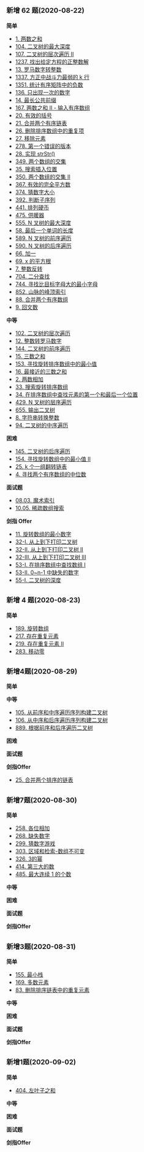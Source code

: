 ## <small>新增 62 题(2020-08-22)</small>

**简单**

- [1. 两数之和](./subject/简单/1.%20两数之和/twoSum.js)
- [104. 二叉树的最大深度](./subject/简单/104.%20二叉树的最大深度/maxDepth.js)
- [107. 二叉树的层次遍历 II](./subject/简单/107.%20二叉树的层次遍历%20II/levelOrderBottom.js)
- [1237. 找出给定方程的正整数解](./subject/简单/1237.%20找出给定方程的正整数解/findSolution.js)
- [13. 罗马数字转整数](./subject/简单/13.%20罗马数字转整数/romanToInt.js)
- [1337. 方正中战斗力最弱的 k 行](./subject/简单/1337.%20方正中战斗力最弱的%20k%20行/kWeakestRows.js)
- [1351. 统计有序矩阵中的负数](./subject/简单/1351.%20统计有序矩阵中的负数/countNegatives.js)
- [136. 只出现一次的数字](./subject/简单/136.%20只出现一次的数字/singleNumber.js)
- [14. 最长公共前缀](./subject/简单/14.%20最长公共前缀/longestCommonPrefix.js)
- [167. 两数之和 II - 输入有序数组](./subject/简单/167.%20两数之和%20II%20-%20输入有序数组/twoSum.js)
- [20. 有效的括号](./subject/简单/20.%20有效的括号/isValid.js)
- [21. 合并两个有序链表](./subject/简单/21.%20合并两个有序链表/mergeTwoLists.js)
- [26. 删除排序数组中的重复项](./subject/简单/26.%20删除排序数组中的重复项/removeDuplicates.js)
- [27. 移除元素](./subject/简单/27.%20移除元素/removeElement.go)
- [278. 第一个错误的版本](./subject/简单/278.%20第一个错误的版本/solution.js)
- [28. 实现 strStr()](<./subject/简单/28.%20实现%20strStr()/strStr.js>)
- [349. 两个数组的交集](./subject/简单/349.%20两个数组的交集/intersection.js)
- [35. 搜索插入位置](./subject/简单/35.%20搜索插入位置/searchInsert.js)
- [350. 两个数组的交集 II](./subject/简单/350.%20两个数组的交集%20II/intersect.js)
- [367. 有效的完全平方数](./subject/简单/367.%20有效的完全平方数/isPerfectSquare.js)
- [374. 猜数字大小](./subject/简单/374.%20猜数字大小/guessNumber.js)
- [392. 判断子序列](./subject/简单/392.%20判断子序列/isSubsequence.js)
- [441. 排列硬币](./subject/简单/441.%20排列硬币/arrangeCoins.js)
- [475. 供暖器](./subject/简单/475.%20供暖器/findRadius.js)
- [555. N 叉树的最大深度](./subject/简单/555.%20N%20叉树的最大深度/maxDepth.mjs)
- [58. 最后一个单词的长度](./subject/简单/58.%20最后一个单词的长度/lengthOfLastWord.js)
- [589. N 叉树的前序遍历](./subject/简单/589.%20N%20叉树的前序遍历/preorder.js)
- [590. N 叉树的后序遍历](./subject/简单/590.%20N叉树的后序遍历/postorder.js)
- [66. 加一](./subject/简单/66.%20加一/plusOne.js)
- [69. x 的平方根](./subject/简单/69.%20x的平方根/mySqrt.js)
- [7. 整数反转](./subject/简单/7.%20整数反转/reverse.js)
- [704. 二分查找](./subject/简单/704.%20二分查找/search.js)
- [744. 寻找比目标字母大的最小字母](./subject/简单/744.%20寻找比目标字母大的最小字母/nextGreatestLetter.js)
- [852. 山脉的峰顶索引](./subject/简单/852.%20山脉的峰顶索引/peakIndexInMountainArray.js)
- [88. 合并两个有序数组](./subject/简单/88.%20合并两个有序数组/merge.js)
- [9. 回文数](./subject/简单/9.%20回文数/isPalindrome.js)

**中等**

- [102. 二叉树的层次遍历](./subject/中等/102.%20二叉树的层次遍历/levelOrder.js)
- [12. 整数转罗马数字](./subject/中等/12.%20整数转罗马数字/intToRoman.js)
- [144. 二叉树的前序遍历](./subject/中等/144.%20二叉树的前序遍历/preorderTraversal.js)
- [15. 三数之和](./subject/中等/15.%20三数之和/threeSum.js)
- [153. 寻找旋转排序数组中的最小值](./subject/中等/153.%20寻找旋转排序数组中的最小值/findMin.js)
- [16. 最接近的三数之和](./subject/中等/16.%20最接近的三数之和/threeSumClosest.js)
- [2. 两数相加](./subject/中等/2.%20两数相加/addTwoNumbers.js)
- [33. 搜索旋转排序数组](./subject/中等/33.%20搜索旋转排序数组/search.js)
- [34. 在排序数组中查找元素的第一个和最后一个位置](./subject/中等/34.%20在排序数组中查找元素的第一个和最后一个位置/searchRange.js)
- [429. N 叉树的层序遍历](./subject/中等/429.%20N叉树的层序遍历/levelOrder.js)
- [655. 输出二叉树](./subject/中等/655.%20输出二叉树/printTree.js)
- [8. 字符串转换整数](./subject/中等/8.%20字符串转换整数/atoi.js)
- [94. 二叉树的中序遍历](./subject/中等/94.%20二叉树的中序遍历/inorderTraversal.js)

**困难**

- [145. 二叉树的后序遍历](./subject/困难/145.%20二叉树的后序遍历/postorderTraversal.js)
- [154. 寻找旋转数组中的最小值 II](./subject/困难/154.%20寻找旋转数组中的最小值%20II/findMin.js)
- [25. k 个一组翻转链表](./subject/困难/25.%20k%20个一组翻转链表/reverseKGroup.js)
- [4. 寻找两个有序数组的中位数](./subject/困难/4.%20寻找两个有序数组的中位数/findMedianSortedArrays.js)

**面试题**

- [08.03. 魔术索引](./subject/面试题/08.03.%20魔术索引/findMagicIndex.js)
- [10.05. 稀疏数组搜索](./subject/面试题/10.05.%20稀疏数组搜索/findString.js)

**剑指 Offer**

- [11. 旋转数组的最小数字](./subject/剑指Offer/11.%20旋转数组的最小数字/minArray.js)
- [32-I. 从上到下打印二叉树](./subject/剑指Offer/32-I.%20从上到下打印二叉树/levelOrder.js)
- [32-II. 从上到下打印二叉树 II](./subject/剑指Offer/32-II.%20从上到下打印二叉树%20II/levelOrder.mjs)
- [32-III. 从上到下打印二叉树 III](./subject/剑指Offer/32-III.%20从上到下打印二叉树%20III/levelOrder.js)
- [53-I. 在排序数组中查找数组 I](./subject/剑指Offer/53-I.%20在排序数组中查找数组%20I/search.js)
- [53-II. 0~n-1 中缺失的数字](./subject/剑指Offer/53-II.%200~n-1中缺失的数字/missingNumber.js)
- [55-I. 二叉树的深度](./subject/剑指Offer/55-I.%20二叉树的深度/maxDepth.js)

## <small>新增 4 题(2020-08-23)</small>

**简单**
- [189. 旋转数组](./subject/简单/189.%20旋转数组/rotate.js)
- [217. 存在重复元素](./subject/简单/217.%20存在重复元素/containsDuplicate.js)
- [219. 存在重复元素 II](./subject/简单/219.%20存在重复元素%20II/containsNearbyDuplicate.js)
- [283. 移动零](./subject/简单/283.%20移动零/moveZeroes.js)

## <small>新增4题(2020-08-29)</small>


**简单**


**中等**

- [105. 从前序和中序遍历序列构建二叉树](./subject/中等/105.%20从前序和中序遍历序列构建二叉树/buildTree.js)
- [106. 从中序和后序遍历序列构建二叉树](./subject/中等/106.%20从中序和后序遍历序列构建二叉树/buildTree.js)
- [889. 根据前序和后序遍历二叉树](./subject/中等/889.%20根据前序和后序遍历二叉树/constructFromPrePost.js)

**困难**


**面试题**


**剑指Offer**

- [25. 合并两个排序的链表](./subject/剑指Offer/25.%20合并两个排序的链表/mergeTwoLists.js)

## <small>新增7题(2020-08-30)</small>


**简单**

- [258. 各位相加](./subject/简单/258.%20各位相加/addDigits.js)
- [268. 缺失数字](./subject/简单/268.%20缺失数字/missingNumber.js)
- [299. 猜数字游戏](./subject/简单/299.%20猜数字游戏/getHint.js)
- [303. 区域和检索-数组不可变](./subject/简单/303.%20区域和检索-数组不可变/sumRange.js)
- [326. 3的幂](./subject/简单/326.%203的幂/isPowerOfThree.js)
- [414. 第三大的数](./subject/简单/414.%20第三大的数/thirdMax.js)
- [485. 最大连续 1 的个数](./subject/简单/485.%20最大连续%201%20的个数/findMaxConsecutiveOnes.js)

**中等**


**困难**


**面试题**


**剑指Offer**


## <small>新增3题(2020-08-31)</small>


**简单**

- [155. 最小栈](./subject/简单/155.%20最小栈/minStack.js)
- [169. 多数元素](./subject/简单/169.%20多数元素/majorityElement.js)
- [83. 删除排序链表中的重复元素](./subject/简单/83.%20删除排序链表中的重复元素/deleteDuplicates.js)

**中等**


**困难**


**面试题**


**剑指Offer**


## <small>新增1题(2020-09-02)</small>


**简单**

- [404. 左叶子之和](./subject/简单/404.%20左叶子之和/sumOfLeftLeaves.js)

**中等**


**困难**


**面试题**


**剑指Offer**

